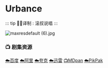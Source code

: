 # Urbance

::: tip ✍🏻译制 
: 滚叔说唱
:::

![maxresdefault (6).jpg](maxresdefault_(6).jpg)

### 📺 剧集资源

[☁️百度](https://pan.baidu.com/s/1P4qJgqmZezWv5QtLrsZcEg?pwd=ggev) [☁️阿里](https://www.aliyundrive.com/s/Gy8fv1Tng2c) [☁️夸克](https://pan.quark.cn/s/bcef7fccc73a) [☁️迅雷](https://pan.xunlei.com/s/VNnhQ-2AEAAr54C6qUJua6eNA1?pwd=z8mz#) [📺MDpan](https://pan.mdsub.top/Urbance) [☁️PikPak](https://mypikpak.com/s/VNmWZgmtgPJzgm6qRF58IHn8o1)
